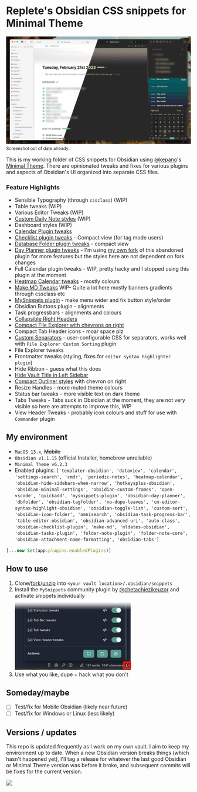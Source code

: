 # Replete's Obsidian CSS snippets for Minimal Theme

![Screenshot](_screenshot.png)
<small>Screenshot out of date already..</small>

This is my working folder of CSS snippets for Obsidian using [@kepano](https://github.com/kepan)'s [Minimal Theme](https://github.com/kepano/obsidian-minimal). There are opinionated tweaks and fixes for various plugins and aspects of Obsidian's UI organized into separate CSS files.

### Feature Highlights

- Sensible Typography (through `cssclass`) (WIP)
- Table tweaks (WIP)
- Various Editor Tweaks (WIP)
- [Custom Daily Note styles](https://i.imgur.com/R28YXn9.png) (WIP)
- Dashboard styles (WIP)
- [Calendar Plugin tweaks](https://i.imgur.com/xFdbIwe.gif)
- [Checklist plugin tweaks](https://i.imgur.com/51Lvbbh.png) - Compact view (for tag mode users)
- [Database Folder plugin tweaks](https://i.imgur.com/G4TfL3w.png) - compact view
- [Day Planner plugin tweaks](https://i.imgur.com/xFdbIwe.gif) - I'm using [my own fork](https://github.com/replete/obsidian-day-planner) of this abandoned plugin for more features but the styles here are not dependent on fork changes
- Full Calendar plugin tweaks - WIP, pretty hacky and I stopped using this plugin at the moment
- [Heatmap Calendar tweaks](https://i.imgur.com/ndvRLIC.png) - mostly colours
- [Make.MD Tweaks](https://i.imgur.com/bn5bfMS.gif) WIP- Quite a lot here mostly banners gradients through cssclass etc
- [MySnippets plugin](https://i.imgur.com/5E0LyO0.png) - make menu wider and fix button style/order
- Obsidian Buttons plugin - alignments
- Task progressbars - alignments and colours
- [Collapsible Right Headers](https://i.imgur.com/xFdbIwe.gif)
- [Compact File Explorer with chevrons on right](https://i.imgur.com/9d4UTLb.png)
- Compact Tab Header icons - moar space plz
- [Custom Separators](https://i.imgur.com/9d4UTLb.png) - user-configurable CSS for separators, works well with `File Explorer Custom Sorting` plugin
- File Explorer tweaks
- Frontmatter tweaks (styling, fixes for `editor syntax highlighter plugin`)
- Hide Ribbon - guess what this does
- [Hide Vault Title in Left Sidebar](https://i.imgur.com/LU98mhD.png)
- [Compact Outliner styles](https://i.imgur.com/RgTxA7s.png) with chevron on right
- Resize Handles - more muted theme colours
- Status bar tweaks - more visible text on dark theme 
- Tabs Tweaks - Tabs suck in Obsidian at the moment, they are not very visible so here are attempts to improve this, WIP
- View Header Tweaks - probably icon colours and stuff for use with `Commander` plugin

## My environment


- `MacOS 13.x`, ~~Mobile~~ 
- `Obsidian v1.1.15` (official Installer, homebrew unreliable)
- `Minimal Theme v6.2.3`
- Enabled plugins: `['templater-obsidian', 'dataview', 'calendar', 'settings-search', 'cmdr', 'periodic-notes', 'heatmap-calendar', 'obsidian-hide-sidebars-when-narrow', 'hotkeysplus-obsidian', 'obsidian-minimal-settings', 'obsidian-custom-frames', 'open-vscode', 'quickadd', 'mysnippets-plugin', 'obsidian-day-planner', 'dbfolder', 'obsidian-tagfolder', 'no-dupe-leaves', 'cm-editor-syntax-highlight-obsidian', 'obsidian-toggle-list', 'custom-sort', 'obsidian-icon-folder', 'omnisearch', 'obsidian-task-progress-bar', 'table-editor-obsidian', 'obsidian-advanced-uri', 'auto-class', 'obsidian-checklist-plugin', 'make-md', 'nldates-obsidian', 'obsidian-tasks-plugin', 'folder-note-plugin', 'folder-note-core', 'obsidian-attachment-name-formatting', 'obsidian-tabs']`
```js
[...new Set(app.plugins.enabledPlugins)]
```

## How to use

1. Clone/[fork](https://github.com/replete/obsidian-minimal-theme-css-snippets/fork)/[unzip](https://github.com/replete/obsidian-minimal-theme-css-snippets/archive/refs/heads/main.zip) into `<your vault location>/.obsidian/snippets` 
2. Install the `MySnippets` community plugin by [@chetachiezikeuzor](https://github.com/chetachiezikeuzor) and activate snippets individually
![MySnippets plugin screenshot](_mysnippets-screenshot.png)
3. Use what you like, dupe + hack what you don't

## Someday/maybe
- [ ] Test/fix for Mobile Obsidian (likely near future)
- [ ] Test/fix for Windows or Linux (less likely)

## Versions / updates

This repo is updated frequently as I work on my own vault. I aim to keep my environment up to date. When a new Obsidian version breaks things (which hasn't happened yet), I'll tag a release for whatever the last good Obsidian or Minimal Theme version was before it broke, and subsequent commits will be fixes for the current version.

<a href="https://www.buymeacoffee.com/replete"><img src="https://img.buymeacoffee.com/button-api/?text=Buy me a coffee&emoji=&slug=replete&button_colour=6a8695&font_colour=ffffff&font_family=Poppins&outline_colour=000000&coffee_colour=FFDD00"></a>